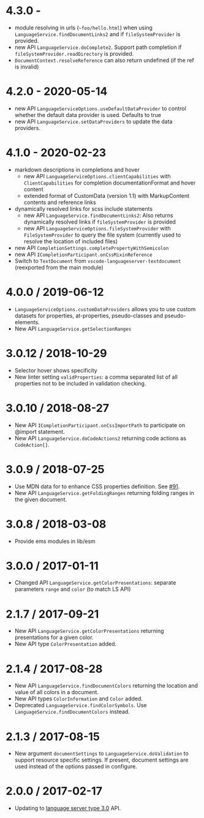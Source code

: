 

4.3.0 - 
===================
  * module resolving in urls (`~foo/hello.html`) when using `LanguageService.findDocumentLinks2` and if `fileSystemProvider` is provided.
  * new API `LanguageService.doComplete2`. Support path completion if `fileSystemProvider.readDirectory` is provided.
  * `DocumentContext.resolveReference` can also return undefined (if the ref is invalid)

4.2.0 - 2020-05-14
===================
  * new API `LanguageServiceOptions.useDefaultDataProvider` to control whether the default data provider is used. Defaults to true
  * new API `LanguageService.setDataProviders` to update the data providers.

4.1.0 - 2020-02-23
===================
  * markdown descriptions in completions and hover
    * new API `LanguageServiceOptions.clientCapabilities` with `ClientCapabilities` for completion documentationFormat and hover content
    * extended format of CustomData (version 1.1) with MarkupContent contents and reference links
  * dynamically resolved links for scss include statements
    * new API `LanguageService.findDocumentLinks2`: Also returns dynamically resolved links if `fileSystemProvider` is provided
    * new API `LanguageServiceOptions.fileSystemProvider` with `FileSystemProvider` to query the file system (currently used to resolve the location of included files)
  * new API `CompletionSettings.completePropertyWithSemicolon`
  * new API `ICompletionParticipant.onCssMixinReference`
  * Switch to `TextDocument` from `vscode-languageserver-textdocument` (reexported from the main module)

4.0.0 / 2019-06-12
===================
  * `LanguageServiceOptions.customDataProviders` allows you to use custom datasets for properties, at-properties, pseudo-classes and pseudo-elements.
  * New API `LanguageService.getSelectionRanges`

3.0.12 / 2018-10-29
===================
  * Selector hover shows specificity
  * New linter setting `validProperties`: a comma separated list of all properties not to be included in validation checking.

3.0.10 / 2018-08-27
===================
  * New API `ICompletionParticipant.onCssImportPath` to participate on @import statement.
  * New API `LanguageService.doCodeActions2` returning code actions as `CodeAction[]`.

3.0.9 / 2018-07-25
==================
  * Use MDN data for to enhance CSS properties definition. See [#91](https://github.com/Microsoft/vscode-css-languageservice/pull/91).
  * New API `LanguageService.getFoldingRanges` returning folding ranges in the given document.

3.0.8 / 2018-03-08
==================
  * Provide ems modules in lib/esm

3.0.0 / 2017-01-11
==================
  * Changed API `LanguageService.getColorPresentations`: separate parameters `range` and `color` (to match LS API)

2.1.7 / 2017-09-21
==================
  * New API `LanguageService.getColorPresentations` returning presentations for a given color. 
  * New API type `ColorPresentation` added.

2.1.4 / 2017-08-28
==================
  * New API `LanguageService.findDocumentColors` returning the location and value of all colors in a document. 
  * New API types `ColorInformation` and `Color` added.
  * Deprecated `LanguageService.findColorSymbols`. Use `LanguageService.findDocumentColors` instead.
  
2.1.3 / 2017-08-15
==================
  * New argument `documentSettings` to `LanguageService.doValidation` to support resource specific settings. If present, document settings are used instead of the options passed in configure.

2.0.0 / 2017-02-17
==================
  * Updating to [language server type 3.0](https://github.com/Microsoft/vscode-languageserver-node/tree/master/types) API.